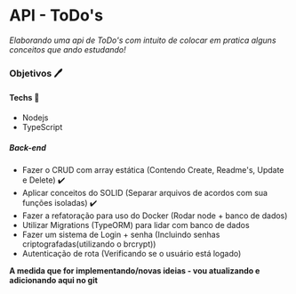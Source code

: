 # API - ToDo's 
*Elaborando uma api de ToDo's com intuito de colocar em pratica alguns conceitos que ando estudando!*

###    Objetivos 🖊️

#### Techs 🚀

* Nodejs
* TypeScript


##### Back-end

* Fazer o CRUD com array estática (Contendo Create, Readme's, Update e Delete)  ✔️
* Aplicar conceitos do SOLID (Separar arquivos de acordos com sua funções isoladas) ✔️
* Fazer a refatoração para uso do Docker (Rodar node + banco de dados)
* Utilizar Migrations (TypeORM) para lidar com banco de dados
* Fazer um sistema de Login + senha (Incluindo senhas criptografadas(utilizando o brcrypt))
* Autenticação de rota (Verificando se o usuário está logado) 


**A medida que for implementando/novas ideias - vou atualizando e adicionando aqui no git**
